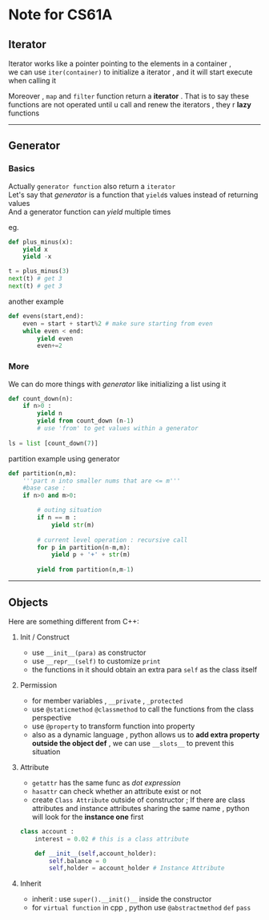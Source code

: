 # Note for CS61A

## Iterator
 
Iterator works like a pointer pointing to the elements in a container ,  
we can use `iter(container)` to initialize a iterator , and it will start execute when calling it

Moreover , `map` and `filter` function return a **iterator** . That is to say these functions are not operated until u call and renew the iterators , they r **lazy** functions

---

## Generator 

### Basics

Actually `generator function` also return a `iterator`  
Let's say that *generator* is a function that `yield`s values instead of returning values  
And a generator function can *yield* multiple times

eg.

```python
def plus_minus(x):
    yield x
    yield -x

t = plus_minus(3)
next(t) # get 3
next(t) # get 3
```

another example

```python
def evens(start,end):
    even = start + start%2 # make sure starting from even
    while even < end:
        yield even
        even+=2
```

### More

We can do more things with *generator* like initializing a list using it

```python
def count_down(n):
    if n>0 :
        yield n
        yield from count_down (n-1)
        # use 'from' to get values within a generator
    
ls = list [count_down(7)]
```

partition example using generator

```python
def partition(n,m):
    '''part n into smaller nums that are <= m'''
    #base case :
    if n>0 and m>0:

        # outing situation
        if n == m :
            yield str(m)
        
        # current level operation : recursive call
        for p in partition(n-m,m):
            yield p + '+' + str(m)
        
        yield from partition(n,m-1)
```

---

## Objects 

Here are something different from C++:

1. Init / Construct

    - use `__init__(para)` as constructor
    - use `__repr__(self)` to customize `print`
    - the functions in it should obtain an extra para `self` as the class itself

2. Permission

    - for member variables , `__private` , `_protected`
    - use `@staticmethod` `@classmethod` to call the functions from the class perspective
    - use `@property` to transform function into property
    - also as a dynamic language , python allows us to **add extra property outside the object def** , we can use `__slots__` to prevent this situation

3. Attribute
    - `getattr` has the same func as *dot expression*
    - `hasattr` can check whether an attribute exist or not
    - create `Class Attribute` outside of constructor  ; If there are class attributes and instance attributes sharing the same name , python will look for the **instance one** first

    ```python
    class account :
        interest = 0.02 # this is a class attribute

        def __init__(self,account_holder):
            self.balance = 0
            self,holder = account_holder # Instance Attribute
    ```

4. Inherit
    - inherit : use `super().__init()__` inside the constructor
    - for `virtual function` in cpp , python use `@abstractmethod` `def` `pass`

